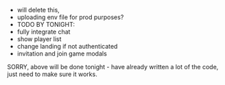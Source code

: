 - will delete this,
- uploading env file for prod purposes?
- TODO BY TONIGHT:
-   fully integrate chat
-   show player list
-   change landing if not authenticated
-   invitation and join game modals

SORRY, above will be done tonight - have already written a lot of the code, just need to make sure it works.